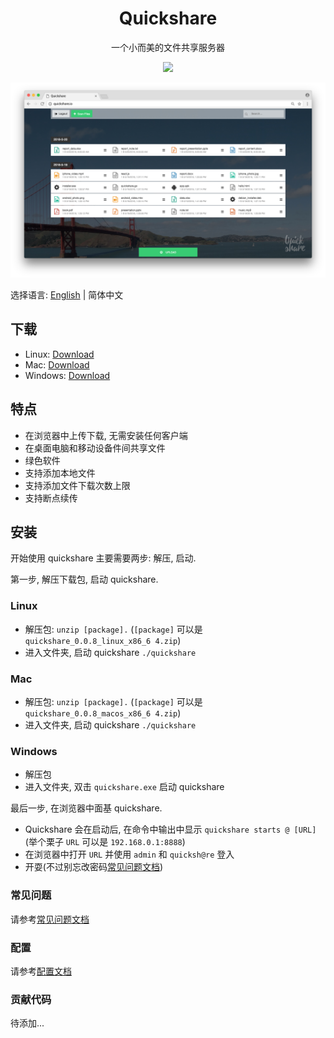 <h1 align="center">
  Quickshare
</h1>
<p align="center">
  一个小而美的文件共享服务器
</p>
<p align="center">
  <a href="https://gitter.im/quickshare/Lobby?utm_source=share-link&utm_medium=link&utm_campaign=share-link">
    <img src="https://badges.gitter.im/Join%20Chat.svg" />
  </a>
<p>

![Quickshare 演示](../demo.jpg)

选择语言: [English](../README.md) | 简体中文

## 下载

* Linux: [Download](https://github.com/ihexxa/quickshare/releases/download/0.0.16/quickshare_0.0.16_linux_x86_64.zip)
* Mac: [Download](https://github.com/ihexxa/quickshare/releases/download/0.0.16/quickshare_0.0.16_macos_x86_64.zip)
* Windows: [Download](https://github.com/ihexxa/quickshare/releases/download/0.0.16/quickshare_0.0.16_windows_x86_64.zip)

## 特点

* 在浏览器中上传下载, 无需安装任何客户端
* 在桌面电脑和移动设备件间共享文件
* 绿色软件
* 支持添加本地文件
* 支持添加文件下载次数上限
* 支持断点续传

## 安装

开始使用 quickshare 主要需要两步: 解压, 启动.

第一步, 解压下载包, 启动 quickshare.

### Linux

* 解压包: `unzip [package].` (`[package]` 可以是`quickshare_0.0.8_linux_x86_6 4.zip`)
* 进入文件夹, 启动 quickshare `./quickshare`

### Mac

* 解压包: `unzip [package].` (`[package]` 可以是`quickshare_0.0.8_macos_x86_6 4.zip`)
* 进入文件夹, 启动 quickshare `./quickshare`

### Windows

* 解压包
* 进入文件夹, 双击 `quickshare.exe` 启动 quickshare

最后一步, 在浏览器中面基 quickshare.

* Quickshare 会在启动后, 在命令中输出中显示 `quickshare starts @ [URL]` (举个栗子 `URL` 可以是 `192.168.0.1:8888`)
* 在浏览器中打开 `URL` 并使用 `admin` 和 `quicksh@re` 登入
* 开耍(不过别忘改密码[常见问题文档](./FAQ_zh-cn.md))

### 常见问题

请参考[常见问题文档](./FAQ_zh-cn.md)

### 配置

请参考[配置文档](./CONFIG_en-us.md)

### 贡献代码

待添加...
